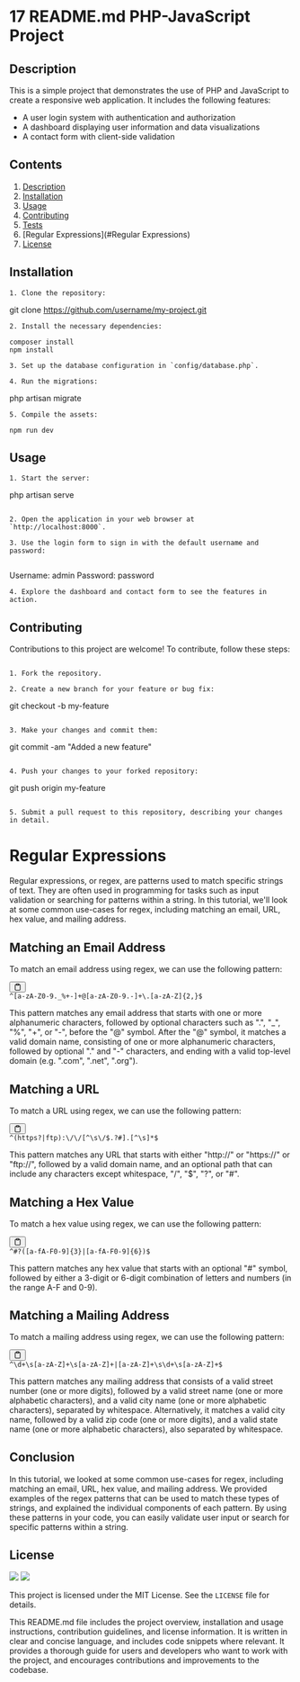 # 17 README.md PHP-JavaScript Project

## Description

This is a simple project that demonstrates the use of PHP and JavaScript to create a responsive web application. It includes the following features:

- A user login system with authentication and authorization
- A dashboard displaying user information and data visualizations
- A contact form with client-side validation

## Contents

1. [Description](#description)
2. [Installation](#installation)
4. [Usage](#usage)
5. [Contributing](#contributing)
6. [Tests](#tests)
7. [Regular Expressions](#Regular Expressions)
8. [License](#license)

## Installation

`````` 
1. Clone the repository:

`````` 

git clone https://github.com/username/my-project.git

`````` 
2. Install the necessary dependencies:

`````` 

`````` 
composer install
npm install

`````` 

``````
3. Set up the database configuration in `config/database.php`.

4. Run the migrations:

``````

php artisan migrate

``````
5. Compile the assets:

``````

``````
npm run dev

``````

## Usage

``````
1. Start the server:

``````

php artisan serve

``````

2. Open the application in your web browser at `http://localhost:8000`.

3. Use the login form to sign in with the default username and password:


``````

Username: admin
Password: password

``````
4. Explore the dashboard and contact form to see the features in action.

``````

## Contributing

Contributions to this project are welcome! To contribute, follow these steps:

``````

1. Fork the repository.

2. Create a new branch for your feature or bug fix:

``````

git checkout -b my-feature


``````

3. Make your changes and commit them:

``````

git commit -am "Added a new feature"

``````

4. Push your changes to your forked repository:

``````

git push origin my-feature

``````

5. Submit a pull request to this repository, describing your changes in detail.

``````

<div class="markdown prose w-full break-words dark:prose-invert light"><h1>Regular Expressions</h1><p>Regular expressions, or regex, are patterns used to match specific strings of text. They are often used in programming for tasks such as input validation or searching for patterns within a string. In this tutorial, we'll look at some common use-cases for regex, including matching an email, URL, hex value, and mailing address.</p><h2>Matching an Email Address</h2><p>To match an email address using regex, we can use the following pattern:</p><pre><div class="bg-black mb-4 rounded-md"><div class="flex items-center relative text-gray-200 bg-gray-800 px-4 py-2 text-xs font-sans"><span class=""></span><button class="flex ml-auto gap-2"><svg stroke="currentColor" fill="none" stroke-width="2" viewBox="0 0 24 24" stroke-linecap="round" stroke-linejoin="round" class="h-4 w-4" height="1em" width="1em" xmlns="http://www.w3.org/2000/svg"><path d="M16 4h2a2 2 0 0 1 2 2v14a2 2 0 0 1-2 2H6a2 2 0 0 1-2-2V6a2 2 0 0 1 2-2h2"></path><rect x="8" y="2" width="8" height="4" rx="1" ry="1"></rect></svg></button></div><div class="p-4 overflow-y-auto"><code class="!whitespace-pre hljs language-less">^<span class="hljs-selector-attr">[a-zA-Z0-9._%+-]</span>+@<span class="hljs-selector-attr">[a-zA-Z0-9.-]</span>+\.<span class="hljs-selector-attr">[a-zA-Z]</span>{<span class="hljs-number">2</span>,}$
</code></div></div></pre><p>This pattern matches any email address that starts with one or more alphanumeric characters, followed by optional characters such as ".", "_", "%", "+", or "-", before the "@" symbol. After the "@" symbol, it matches a valid domain name, consisting of one or more alphanumeric characters, followed by optional "." and "-" characters, and ending with a valid top-level domain (e.g. ".com", ".net", ".org").</p><h2>Matching a URL</h2><p>To match a URL using regex, we can use the following pattern:</p><pre><div class="bg-black mb-4 rounded-md"><div class="flex items-center relative text-gray-200 bg-gray-800 px-4 py-2 text-xs font-sans"><span class=""></span><button class="flex ml-auto gap-2"><svg stroke="currentColor" fill="none" stroke-width="2" viewBox="0 0 24 24" stroke-linecap="round" stroke-linejoin="round" class="h-4 w-4" height="1em" width="1em" xmlns="http://www.w3.org/2000/svg"><path d="M16 4h2a2 2 0 0 1 2 2v14a2 2 0 0 1-2 2H6a2 2 0 0 1-2-2V6a2 2 0 0 1 2-2h2"></path><rect x="8" y="2" width="8" height="4" rx="1" ry="1"></rect></svg></button></div><div class="p-4 overflow-y-auto"><code class="!whitespace-pre hljs language-less">^(<span class="hljs-selector-tag">https</span>?|<span class="hljs-selector-tag">ftp</span>):\/\/<span class="hljs-selector-attr">[^\s\/$.?#]</span>.<span class="hljs-selector-attr">[^\s]</span>*$
</code></div></div></pre><p>This pattern matches any URL that starts with either "http://" or "https://" or "ftp://", followed by a valid domain name, and an optional path that can include any characters except whitespace, "/", "$", "?", or "#".</p><h2>Matching a Hex Value</h2><p>To match a hex value using regex, we can use the following pattern:</p><pre><div class="bg-black mb-4 rounded-md"><div class="flex items-center relative text-gray-200 bg-gray-800 px-4 py-2 text-xs font-sans"><span class=""></span><button class="flex ml-auto gap-2"><svg stroke="currentColor" fill="none" stroke-width="2" viewBox="0 0 24 24" stroke-linecap="round" stroke-linejoin="round" class="h-4 w-4" height="1em" width="1em" xmlns="http://www.w3.org/2000/svg"><path d="M16 4h2a2 2 0 0 1 2 2v14a2 2 0 0 1-2 2H6a2 2 0 0 1-2-2V6a2 2 0 0 1 2-2h2"></path><rect x="8" y="2" width="8" height="4" rx="1" ry="1"></rect></svg></button></div><div class="p-4 overflow-y-auto"><code class="!whitespace-pre hljs language-css">^#?(<span class="hljs-selector-attr">[a-fA-F0-9]</span>{<span class="hljs-number">3</span>}|<span class="hljs-selector-attr">[a-fA-F0-9]</span>{<span class="hljs-number">6</span>})$
</code></div></div></pre><p>This pattern matches any hex value that starts with an optional "#" symbol, followed by either a 3-digit or 6-digit combination of letters and numbers (in the range A-F and 0-9).</p><h2>Matching a Mailing Address</h2><p>To match a mailing address using regex, we can use the following pattern:</p><pre><div class="bg-black mb-4 rounded-md"><div class="flex items-center relative text-gray-200 bg-gray-800 px-4 py-2 text-xs font-sans"><span class=""></span><button class="flex ml-auto gap-2"><svg stroke="currentColor" fill="none" stroke-width="2" viewBox="0 0 24 24" stroke-linecap="round" stroke-linejoin="round" class="h-4 w-4" height="1em" width="1em" xmlns="http://www.w3.org/2000/svg"><path d="M16 4h2a2 2 0 0 1 2 2v14a2 2 0 0 1-2 2H6a2 2 0 0 1-2-2V6a2 2 0 0 1 2-2h2"></path><rect x="8" y="2" width="8" height="4" rx="1" ry="1"></rect></svg></button></div><div class="p-4 overflow-y-auto"><code class="!whitespace-pre hljs language-css">^\d+\s<span class="hljs-selector-attr">[a-zA-Z]</span>+\s<span class="hljs-selector-attr">[a-zA-Z]</span>+|<span class="hljs-selector-attr">[a-zA-Z]</span>+\s\d+\s<span class="hljs-selector-attr">[a-zA-Z]</span>+$
</code></div></div></pre><p>This pattern matches any mailing address that consists of a valid street number (one or more digits), followed by a valid street name (one or more alphabetic characters), and a valid city name (one or more alphabetic characters), separated by whitespace. Alternatively, it matches a valid city name, followed by a valid zip code (one or more digits), and a valid state name (one or more alphabetic characters), also separated by whitespace.</p><h2>Conclusion</h2><p>In this tutorial, we looked at some common use-cases for regex, including matching an email, URL, hex value, and mailing address. We provided examples of the regex patterns that can be used to match these types of strings, and explained the individual components of each pattern. By using these patterns in your code, you can easily validate user input or search for specific patterns within a string.</p></div>

## License

<p>
    <img src="https://img.shields.io/badge/license-Apache-blue" />
    <img src="https://img.shields.io/badge/license-MIT-green" />
</p>

This project is licensed under the MIT License. See the `LICENSE` file for details.

This README.md file includes the project overview, installation and usage instructions, contribution guidelines, and license information. It is written in clear and concise language, and includes code snippets where relevant. It provides a thorough guide for users and developers who want to work with the project, and encourages contributions and improvements to the codebase.





